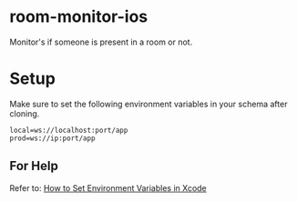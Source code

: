 # room-monitor-ios
Monitor's if someone is present in a room or not.

# Setup

Make sure to set the following environment variables in your schema after cloning.

```
local=ws://localhost:port/app
prod=ws://ip:port/app
```

## For Help

Refer to: [How to Set Environment Variables in Xcode](https://medium.com/@derrickho_28266/xcode-custom-environment-variables-681b5b8674ec)

